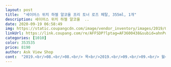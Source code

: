 ```yaml
---
layout: post 
title:  "세이어스 위치 하젤 알코올 프리 토너 로즈 페탈, 355ml, 1개" 
description: 세이어스 위치 하젤 알코올  ..
date: 2020-09-19 06:58:49 
img: https://static.coupangcdn.com/image/vendor_inventory/images/2019/03/20/11/9/5825e807-1dc4-427c-bef9-84873e645698.jpg 
linkUrl: https://link.coupang.com/re/AFFSDP?lptag=AF3600438&subid=ahnPublicAsk&pageKey=11623&itemId=35208&vendorItemId=3084529192&traceid=V0-113-b4f5c551b352a462 
categories: [1010] 
color: 353535 
price: 8190 
author: Ask View Shop 
cont:  "2019.<br/>08.<br/>08.<br/> 목<br/>2019.<br/>09.<br/>09.<br/> 월<br/>7스킨인가 뭔가 한다구요?<br/>8천원대에 있길래 고민없이 바로 구입하였네요<br/>no  nope !<br/>thayers 위치하젤 스킨 사서 쓰는 이유가<br/>가격이 23,000원이라 토너치고 비싸구나 하고 쿠팡직구를 검색했는데<br/>건성피부분들은 조금 건조하다라는 느낌을 받으실수있을거같네요<br/>게다가 가격도 저렴이니<br/>고맙게 생각하면서 찬탄했건만<br/>공병에 덜어서 미스트로 사용해도 좋을거같구요!!<br/>광고 따윈 ㄱ무시하고 쇼핑을 하는데,<br/>구매가격  6990원<br/>그 소량들을 이것 저것 바르니<br/>그것도 유해 방부제 페녹시에탄올이<br/>그래서 성분표기 맨 뒤 어디쯤 써있다<br/>그런데 이 토너는 그런 자극성은 일단 없었어요.<br/> 자극성 면에서는 합격!!<br/>그리고 끈적한 토너가 아니라 묽은 제형의 토너이기 때문에 닦토를 하는 저에게는 더욱 제격인 토너인 것 같습니다.<br/><br/>그리고 위생을 생각한 입구마개에 포장되있는부분도 좋았구요<br/>깜놀하곤 확인하니<br/>끈적임이 남지않는 아주 가벼운 타입의 워터형의 토너로 지성피부분들에게<br/>나쁜 성분이 안 들었다구요?<br/>나야말로  좋은 스킨이라 만족하며<br/>내가 이 제품 상품평 안 쓰려고했다 근데,<br/>냉장 보관하면서<br/>다들 봤겠지만<br/>다신 아니지<br/>더 불유쾌한건<br/>도움이 되셨다면 도움이 돼요 꾹<br/>뒤통수 맞은거 같아서 한마디<br/>들어갔네 !<br/>듬뿍듬뿍 발랐는데,<br/>뚜껑속 구멍 작아 감탄하고<br/>마구마구 쓴다구요?<br/>말이됨?<br/>못된거 넣는 화장품들에 지쳐서<br/>믿고 살피지도 않았다<br/>받자마자<br/>방부제 없는놈 대우해준다고<br/>배송  로켓직구<br/>배송의 위험을 걱정했는데 안전하게 도착해서 좋았어요<br/>별 성분 없어도<br/>보습 떨어져도 미스트로 쓰기에<br/>보습성 떨어지는 이 제품에<br/>보통 닦는토너나 7스킨용으로 많이쓰시더라구요<br/>보통 성분을 잘 체크하는 편인데<br/>사진첨부.<br/><br/>상품평에 긍정적인 평들이 많아서 저도 로켓직구 가격 채울 겸, 토너가 필요한 겸 구매해봤는데 만족스럽게 사용하고 있습니다.<br/><br/>성분과 가성빌 젤 중시하는 1인이라<br/>성분이 좋다고 값이 싸다고<br/>성분이 좋아서, 값도 싸니까<br/>소량은 괜찮다고?<br/>소량이 소량 아닌걸 아는지 모르는지<br/>수령일  2019.<br/>07.<br/>27.<br/> 토<br/>수십가지 좋다는 성분 자랑하면서<br/>아 진짜 이런,<br/>아, 그리고 저는 토너에서는 보습력을 바라지 않는 편이라서 보습력은 이 후기에서 딱히 다루지 않겠습니다.<br/> 보습은 토너 이후의 제품에서 하는게 맞다고 보거든요.<br/> 토너, 스킨으로는 피부결 정돈만 하구요.<br/><br/>아래 칸도 아닌 중간에 떡하니 적혔네!<br/>아마 다들<br/>없는말 했을리도 없고<br/>올리브영에서 구경하다가 본 세이어스 위치하젤 토너!<br/>용량도많아서 퍽퍽쓰기 정말좋아요<br/>우리 화장품들도<br/>워낙 먹는거고 바르는거고<br/>유해 방부제<br/>유해 성분 페녹시가  보이지도 않는다<br/>유해 성분없다고 믿어서일꺼다<br/>이 성분을 널땐 아주 소량 넌다<br/>이 제품 후기보다가<br/>이 제품,<br/>이 제품은 워낙 성분 좋기로 유명해서<br/>이래도 되는지  묻고싶다<br/>이젠 모두 알아야 한다고 본다<br/>일단 제 피부타입을 먼저 설명드리자면 극건성입니다.<br/> T존만 살짝 기름이 나오는? 유분이 나온다고 해서 그렇게 기름지게 많이 나오지도 않습니다.<br/> 복합성인 피부이지만 전체적으로 보면 건성인 피부이지요.<br/> 그리고 민감성입니다.<br/> 화장품 잘못 쓰면 얼굴이 뒤집어져요.<br/> 귤껍질처럼 울룩불룩 올라오기도 하고, 부분적으로 울긋불긋 올라오기도 하고, 아니면 엄청 따갑고 쓰라리기도 합니다.<br/><br/>일주일 전에 다 씀.<br/> 가성비도 굉장히 좋으나 로켓직구(3만원 이상 채워야함)이라는 점, 그리고 다른 상품도 이용해보고 싶다는 점 때문에 이번에는 다른 상품을 구매해서 이용중입니다.<br/> 그래도 재구매 의사 있습니다.<br/> 완전 만족하면서 썼거든용.<br/><br/>잘알못이지만<br/>잡다한 화학 성분없다고 믿고<br/>재구매?<br/>재구매의사 있습니다!!!<br/>저는 그냥 토너로쓰고있는데 뚜껑열자마자 고급스런 로즈향이 풍겨서 기분좋게하네요<br/>적은양이 아니란 뜻<br/>제품 설명내의 성분표엔<br/>제품 설명은 또 얼마나<br/>제품을 판매해주는 그 기업을<br/>조석으로 부지런히 써왔는데,<br/>주문일  2019.<br/>07.<br/>24.<br/> 수<br/>직구는 쿠팡말곤 구매해본 적없어<br/>진짜 실망했슴<br/>천연 오일 몇방울 섞어서는<br/>천연 원료만을 쓰면서 거품없는 가격으로<br/>천연 제품을 만드는 기업 철학을 자부하는지<br/>천연향이라 안심하고<br/>추천을드려요<br/>충분히 가치있다고 생각하면서 말이다<br/>크<br/>트러블진정효과에도 좋을거같아서 잘산거같아요<br/>파는 곳에 따라 유해성분이 있고 없다니<br/>파라벤 종류만 해로운게 아니란걸<br/>페녹시에탄올 들어갔다고 경고한 리뷰를 보곤<br/>페녹시에탄올.<br/>.<br/><br/>페녹시에탄올이 얼마나 해로운줄 아시나요?<br/>피부자극없이 순해서 다쓰고난뒤 다른향으로 재구매할거같아요<br/>피붓결을 차분하게 정리해주는 느낌도 나고,<br/>향도 제가 좋아하는 로즈워터 향이어서 만족!!<br/>" 
---
```


